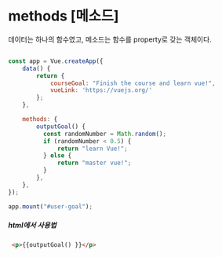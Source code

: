 # methods [메소드]

데이터는 하나의 함수였고, 메소드는 함수를 property로 갖는 객체이다.

```javascript

const app = Vue.createApp({
    data() {
        return {
            courseGoal: "Finish the course and learn vue!",
            vueLink: 'https://vuejs.org/'
        };
    },

    methods: {
        outputGoal() {
          const randomNumber = Math.random();
          if (randomNumber < 0.5) {
              return "learn Vue!";
          } else {
              return "master vue!";
          }
        },
    },
});

app.mount("#user-goal");

```

##### html에서 사용법
```html
 <p>{{outputGoal() }}</p>
```

